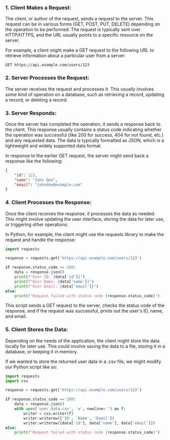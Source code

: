 ### 1. Client Makes a Request: 

The client, or author of the request, sends a request to the server. This request can be in various forms (GET, POST, PUT, DELETE) depending on the operation to be performed. The request is typically sent over HTTP/HTTPS, and the URL usually points to a specific resource on the server.

For example, a client might make a GET request to the following URL to retrieve information about a particular user from a server:

```
GET https://api.example.com/users/123
```

### 2. Server Processes the Request: 

The server receives the request and processes it. This usually involves some kind of operation on a database, such as retrieving a record, updating a record, or deleting a record.

### 3. Server Responds:

Once the server has completed the operation, it sends a response back to the client. This response usually contains a status code indicating whether the operation was successful (like 200 for success, 404 for not found, etc.) and any requested data. The data is typically formatted as JSON, which is a lightweight and widely supported data format.

In response to the earlier GET request, the server might send back a response like the following:

```json
{
    "id": 123,
    "name": "John Doe",
    "email": "johndoe@example.com"
}
```

### 4. Client Processes the Response: 

Once the client receives the response, it processes the data as needed. This might involve updating the user interface, storing the data for later use, or triggering other operations.

In Python, for example, the client might use the requests library to make the request and handle the response:

```python
import requests

response = requests.get('https://api.example.com/users/123')

if response.status_code == 200:
    data = response.json()
    print(f"User ID: {data['id']}")
    print(f"User Name: {data['name']}")
    print(f"User Email: {data['email']}")
else:
    print(f"Request failed with status code {response.status_code}")
```

This script sends a GET request to the server, checks the status code of the response, and if the request was successful, prints out the user's ID, name, and email.

### 5. Client Stores the Data: 
Depending on the needs of the application, the client might store the data locally for later use. This could involve saving the data to a file, storing it in a database, or keeping it in memory.

If we wanted to store the returned user data in a .csv file, we might modify our Python script like so:

```python
import requests
import csv

response = requests.get('https://api.example.com/users/123')

if response.status_code == 200:
    data = response.json()
    with open('user_data.csv', 'w', newline='') as f:
        writer = csv.writer(f)
        writer.writerow(['ID', 'Name', 'Email'])
        writer.writerow([data['id'], data['name'], data['email']])
else:
    print(f"Request failed with status code {response.status_code}")
```
